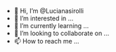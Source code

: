 - 👋 Hi, I’m @Lucianasirolli
- 👀 I’m interested in ...
- 🌱 I’m currently learning ...
- 💞️ I’m looking to collaborate on ...
- 📫 How to reach me ...

<!---
Lucianasirolli/Lucianasirolli is a ✨ special ✨ repository because its `README.md` (this file) appears on your GitHub profile.
You can click the Preview link to take a look at your changes.
--->
